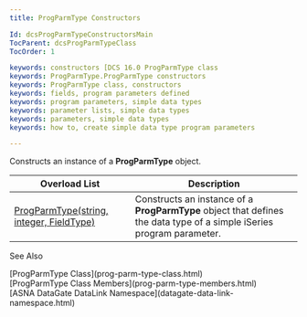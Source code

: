 ```yaml
---
title: ProgParmType Constructors

Id: dcsProgParmTypeConstructorsMain
TocParent: dcsProgParmTypeClass
TocOrder: 1

keywords: constructors [DCS 16.0 ProgParmType class
keywords: ProgParmType.ProgParmType constructors
keywords: ProgParmType class, constructors
keywords: fields, program parameters defined
keywords: program parameters, simple data types
keywords: parameter lists, simple data types
keywords: parameters, simple data types
keywords: how to, create simple data type program parameters

---
```


Constructs an instance of a **ProgParmType** object.
<br />



| Overload List | Description |
| ---- | ---- |
| [ ProgParmType(string, integer, FieldType)](prog-parm-type-class-prog-parm-type-constructor.html) | Constructs an instance of a **ProgParmType** object that defines the data type of a simple iSeries program parameter. |



See Also

<dl />
      [ProgParmType Class](prog-parm-type-class.html)
      <br />
      [ProgParmType Class Members](prog-parm-type-members.html)
      <br />
      [ASNA DataGate DataLink Namespace](datagate-data-link-namespace.html)
      <br />
      <br />

